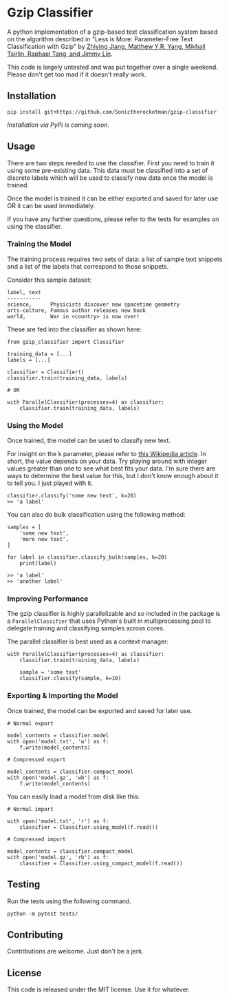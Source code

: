 # Gzip Classifier

A python implementation of a gzip-based text classification system based on the algorithm described in "Less is More: Parameter-Free Text Classification with Gzip" by [Zhiying Jiang, Matthew Y.R. Yang, Mikhail Tsirlin, Raphael Tang, and Jimmy Lin](https://arxiv.org/pdf/2212.09410.pdf).

This code is largely untested and was put together over a single weekend. Please don't get too mad if it doesn't really work.


## Installation

```
pip install git+https://github.com/Sonictherocketman/gzip-classifier
```

*Installation via PyPi is coming soon.*


## Usage

There are two steps needed to use the classifier. First you need to train it using some pre-existing data. This data must be classified into a set of discrete labels which will be used to classify new data once the model is trained.

Once the model is trained it can be either exported and saved for later use OR it can be used immediately.

If you have any further questions, please refer to the tests for examples on using the classifier.


### Training the Model

The training process requires two sets of data: a list of sample text snippets and a list of the labels that correspond to those snippets.

Consider this sample dataset:

```
label, text
-----------
science,      Physicists discover new spacetime geometry
arts-culture, Famous author releases new book
world,        War in <country> is now over!
```

These are fed into the classifier as shown here:

```
from gzip_classifier import Classifier

training_data = [...]
labels = [...]

classifier = Classifier()
classifier.train(training_data, labels)

# OR

with ParallelClassifier(processes=4) as classifier:
    classifier.train(training_data, labels)
```


### Using the Model

Once trained, the model can be used to classify new text.

For insight on the k parameter, please refer to [this Wikipedia article](https://en.wikipedia.org/wiki/K-nearest_neighbors_algorithm). In short, the value depends on your data. Try playing around with integer values greater than one to see what best fits your data. I'm sure there are ways to determine the best value for this, but I don't know enough about it to tell you. I just played with it.

```
classifier.classify('some new text', k=20)
>> 'a label'
```

You can also do bulk classification using the following method:

```
samples = [
    'some new text',
    'more new text',
]

for label in classifier.classify_bulk(samples, k=20)
    print(label)

>> 'a label'
>> 'another label'
```


### Improving Performance

The gzip classifier is highly parallelizable and so included in the package is a `ParallelClassifier` that uses Python's built in multiprocessing pool to delegate training and classifying samples across cores.

The parallel classifier is best used as a context manager:

```
with ParallelClassifier(processes=4) as classifier:
    classifier.train(training_data, labels)

    sample = 'some text'
    classifier.classify(sample, k=10)
```


### Exporting & Importing the Model

Once trained, the model can be exported and saved for later use.

```
# Normal export

model_contents = classifier.model
with open('model.txt', 'w') as f:
    f.write(model_contents)

# Compressed export

model_contents = classifier.compact_model
with open('model.gz', 'wb') as f:
    f.write(model_contents)
```

You can easily load a model from disk like this:

```
# Normal import

with open('model.txt', 'r') as f:
    classifier = Classifier.using_model(f.read())

# Compressed import

model_contents = classifier.compact_model
with open('model.gz', 'rb') as f:
    classifier = Classifier.using_compact_model(f.read())
```


## Testing

Run the tests using the following command.

```
python -m pytest tests/
```


## Contributing

Contributions are welcome. Just don't be a jerk.


## License

This code is released under the MIT license. Use it for whatever.
